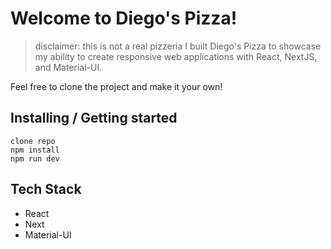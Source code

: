 # Welcome to Diego's Pizza!
> disclaimer: this is not a real pizzeria
I built Diego's Pizza to showcase my ability to create responsive web applications with React, NextJS, and Material-UI.

Feel free to clone the project and make it your own!

## Installing / Getting started
```shell
clone repo
npm install
npm run dev
```

## Tech Stack
* React
* Next
* Material-UI
